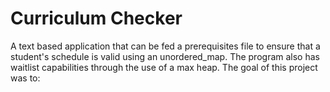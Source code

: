 # Curriculum Checker

A text based application that can be fed a prerequisites file to ensure that a student's schedule is valid using an unordered_map. The program also has waitlist capabilities through the use of a max heap. The goal of this project was to:
